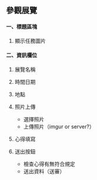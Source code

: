 ## 參觀展覽

#### 一、標題區塊
1. 顯示任務圖片

#### 二、資訊欄位
1. 展覽名稱
2. 時間日期
3. 地點
4. 照片上傳
    + 選擇照片
    + 上傳照片（imgur or server?）
    
5. 心得填寫
6. 送出按鈕
    + 檢查心得有無符合規定
    + 送出資料（送審）